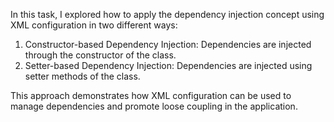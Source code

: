 In this task, I explored how to apply the dependency injection concept using XML configuration in two different ways:
  1. Constructor-based Dependency Injection: Dependencies are injected through the constructor of the class.
  2. Setter-based Dependency Injection: Dependencies are injected using setter methods of the class.

This approach demonstrates how XML configuration can be used to manage dependencies and promote loose coupling in the application.

